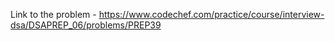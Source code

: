 Link to the problem - https://www.codechef.com/practice/course/interview-dsa/DSAPREP_06/problems/PREP39
